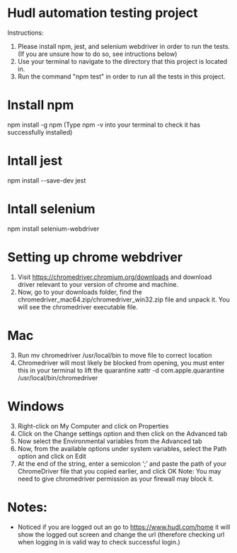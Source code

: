 # Hudl automation testing project

Instructions:

1. Please install npm, jest, and selenium webdriver in order to run the tests. (If you are unsure how to do so, see intructions below)
2. Use your terminal to navigate to the directory that this project is located in.
3. Run the command "npm test" in order to run all the tests in this project.

# Install npm

npm install -g npm
(Type npm -v into your terminal to check it has successfully installed)

# Intall jest

npm install --save-dev jest

# Intall selenium

npm install selenium-webdriver

# Setting up chrome webdriver

1. Visit https://chromedriver.chromium.org/downloads and download driver relevant to your version of chrome and machine.
2. Now, go to your downloads folder, find the chromedriver_mac64.zip/chromedriver_win32.zip file and unpack it. You will see the chromedriver executable file.

# Mac

3. Run mv chromedriver /usr/local/bin to move file to correct location
4. Chromedriver will most likely be blocked from opening, you must enter this in your terminal to lift the quarantine xattr -d com.apple.quarantine /usr/local/bin/chromedriver

# Windows

3. Right-click on My Computer and click on Properties
4. Click on the Change settings option and then click on the Advanced tab
5. Now select the Environmental variables from the Advanced tab
6. Now, from the available options under system variables, select the Path option and click on Edit
7. At the end of the string, enter a semicolon ‘;’ and paste the path of your ChromeDriver file that you copied earlier, and click OK
   Note: You may need to give chromedriver permission as your firewall may block it.

# Notes:

- Noticed if you are logged out an go to https://www.hudl.com/home it will show the logged out screen and change the url (therefore checking url when logging in is valid way to check successful login.)
